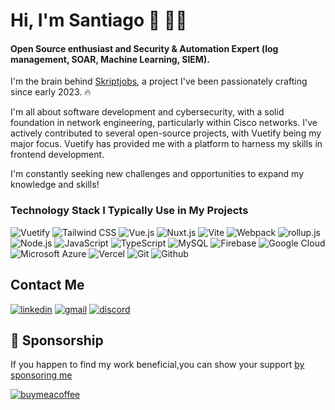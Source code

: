 # Hi, I'm Santiago 👋 👨‍💻

#### Open Source enthusiast and Security & Automation Expert (log management, SOAR, Machine Learning, SIEM).
I'm the brain behind [Skriptjobs](https://skriptjobs.com), a project I've been passionately crafting since early 2023. 🔥

I'm all about software development and cybersecurity, with a solid foundation in network engineering, particularly within Cisco networks. 
I've actively contributed to several open-source projects, with Vuetify being my major focus. Vuetify has provided me with a platform to harness my skills in frontend development.

I'm constantly seeking new challenges and opportunities to expand my knowledge and skills!


### Technology Stack I Typically Use in My Projects

![Vuetify](https://img.shields.io/static/v1?style=flat&message=Vuetify&color=7856ff&logo=Vuetify&logoColor=8DD6F9&label=)
![Tailwind CSS](https://img.shields.io/static/v1?style=flat&message=Tailwind+CSS&color=7856ff&logo=Tailwind+CSS&logoColor=06B6D4&label=)
![Vue.js](https://img.shields.io/static/v1?style=flat&message=Vue.js&color=7856ff&logo=Vue.js&logoColor=4FC08D&label=)
![Nuxt.js](https://img.shields.io/static/v1?style=flat&message=Nuxt.js&color=7856ff&logo=Nuxt.js&logoColor=4FC08D&label=)
![Vite](https://img.shields.io/static/v1?style=flat&message=Vite&color=7856ff&logo=Vite&logoColor=7856ff&label=)
![Webpack](https://img.shields.io/static/v1?style=flat&message=Webpack&color=7856ff&logo=Webpack&logoColor=8DD6F9&label=)
![rollup.js](https://img.shields.io/static/v1?style=flat&message=rollup.js&color=7856ff&logo=rollup.js&logoColor=fe3333&label=)
![Node.js](https://img.shields.io/static/v1?style=flat&message=Node.js&color=7856ff&logo=Node.js&logoColor=6ea35c&label=)
![JavaScript](https://img.shields.io/static/v1?style=flat&message=JavaScript&color=7856ff&logo=JavaScript&logoColor=F7DF1E&label=)
![TypeScript](https://img.shields.io/static/v1?style=flat&message=TypeScript&color=7856ff&logo=TypeScript&logoColor=F7DF1E&label=)
![MySQL](https://img.shields.io/static/v1?style=flat&message=MySQL&color=7856ff&logo=MySQL&logoColor=FFFFFF&label=)
![Firebase](https://img.shields.io/static/v1?style=flat&message=Firebase&color=7856ff&logo=Firebase&logoColor=FFCA28&label=)
![Google Cloud](https://img.shields.io/static/v1?style=flat&message=Google+Cloud&color=7856ff&logo=Google+Cloud&logoColor=FFFFFF&label=)
![Microsoft Azure](https://img.shields.io/static/v1?style=flat&message=Microsoft+Azure&color=7856ff&logo=Microsoft+Azure&logoColor=FFFFFF&label=)
![Vercel](https://img.shields.io/static/v1?style=flat&message=Vercel&color=7856ff&logo=Vercel&logoColor=FFFFFF&label=)
![Git](https://img.shields.io/static/v1?style=flat&message=Git&color=7856ff&logo=Git&logoColor=F1502F&label=)
![Github](https://img.shields.io/static/v1?style=flat&message=Github&color=7856ff&logo=Github&logoColor=F1502F&label=)

## Contact Me

[![linkedin](https://img.shields.io/badge/linkedin-7856ff?style=flat&logo=linkedin&logoColor=#7856ff)](https://www.linkedin.com/in/santiagoaloi/)
[![gmail](https://img.shields.io/badge/gmail-7856ff?style=flat&logo=gmail&logoColor=white)](mailto:santiagoaloi@gmail.com)
[![discord](https://img.shields.io/badge/discord-7856ff?style=flat&logo=discord&logoColor=white)](mailto:santiagoaloi@gmail.com)

## 🥇 Sponsorship

If you happen to find my work beneficial,you can show your support
[ by sponsoring me](https://github.com/sponsors/santiagoaloi)

[![buymeacoffee](https://img.shields.io/badge/buymeacoffee-7856ff?style=flat&logo=buymeacoffee&logoColor=white)](https://www.buymeacoffee.com/santiagoald) 



